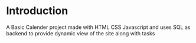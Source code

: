 # Introduction

A Basic Calender project made with HTML CSS Javascript and uses SQL as backend to provide dynamic view of the site along with tasks
